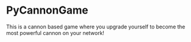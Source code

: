 # PyCannonGame
This is a cannon based game where you upgrade yourself to become the most powerful cannon on your network!
